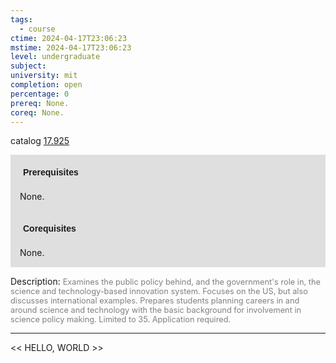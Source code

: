 ```yaml
---
tags:
  - course
ctime: 2024-04-17T23:06:23
mstime: 2024-04-17T23:06:23
level: undergraduate
subject: 
university: mit
completion: open
percentage: 0
prereq: None.
coreq: None.
---
```


catalog [17.925](http://student.mit.edu/catalog/m17b.html#17.925)

<span style="display: block; padding: 15px; background-color: rgb(100, 100, 100, 0.2);"><font id="m_prereq1654_0" style="display: block; font-family: Arial, sans-serif; font-weight: bold; padding: 5px">Prerequisites</font><br><span id="prereq1654_0">None.</span></span>
<span style="display: block; padding: 15px; background-color: rgb(100, 100, 100, 0.2);"><font id="m_coreq1654_0" style="display: block; font-family: Arial, sans-serif; font-weight: bold; padding: 5px">Corequisites</font><br><span id="coreq1654_0">None.</span></span>

<font style="">Description:</font>
<font style="color: grey; font-size: 0.8rem;">Examines the public policy behind, and the government's role in, the science and technology-based innovation system. Focuses on the US, but also discusses international examples. Prepares students planning careers in and around science and technology with the basic background for involvement in science policy making. Limited to 35. Application required.</font>



---

<< HELLO, WORLD >>
